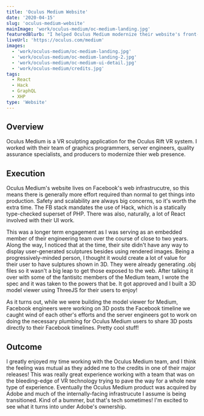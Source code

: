 ```yaml
---
title: 'Oculus Medium Website'
date: '2020-04-15'
slug: 'oculus-medium-website'
mainImage: 'work/oculus-medium/oc-medium-landing.jpg'
featuredBlurb: "I helped Oculus Medium modernize their website's front-end and added some cool new features to help visualize VR sculptures on the web."
liveUrl: 'https://oculus.com/medium'
images:
  - 'work/oculus-medium/oc-medium-landing.jpg'
  - 'work/oculus-medium/oc-medium-landing-2.jpg'
  - 'work/oculus-medium/oc-medium-ui-detail.jpg'
  - 'work/oculus-medium/credits.jpg'
tags:
  - React
  - Hack
  - GraphQL
  - XHP
type: 'Website'
---
```


## Overview

Oculus Medium is a VR sculpting application for the Oculus Rift VR system. I worked with their team of graphics programmers, server engineers, quality assurance specialists, and producers to modernize thier web presence.

## Execution

Oculus Medium's website lives on Facebook's web infrastrucutre, so this means there is generally more effort required than normal to get things into production. Safety and scalability are always big concerns, so it's worth the extra time. The FB stack mandates the use of Hack, which is a statically type-checked superset of PHP. There was also, naturally, a lot of React involved with their UI work.

This was a longer term engagement as I was serving as an embedded member of their engineering team over the course of close to two years. Along the way, I noticed that at the time, their site didn't have any way to display user-generated sculptures besides using rendered images. Being a progressively-minded person, I thought it would create a lot of value for their user to have sulptures shown in 3D. They were already generating .obj files so it wasn't a big leap to get those exposed to the web. After talking it over with some of the fantisitc members of the Medium team, I wrote the spec and it was taken to the powers that be. It got approved and I built a 3D model viewer using ThreeJS for their users to enjoy!

As it turns out, while we were building the model viewer for Medium, Facebook engineers were working on 3D posts the Facebook timeline we caught wind of each other's efforts and the server engineers got to work on doing the necessary plumbing for Oculus Medium users to share 3D posts directly to their Facebook timelines. Pretty cool stuff!

## Outcome

I greatly enjoyed my time working with the Oculus Medium team, and I think the feeling was mutual as they added me to the credits in one of their major releases! This was really great experience working with a team that was on the bleeding-edge of VR technology trying to pave the way for a whole new type of experience. Eventually the Oculus Medium product was acquired by Adobe and much of the internally-facing infrastrucute I assume is being transitioned. Kind of a bummer, but that's tech sometimes! I'm excited to see what it turns into under Adobe's ownership.
